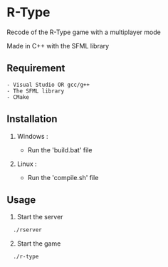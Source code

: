 # R-Type

Recode of the R-Type game with a multiplayer mode

Made in C++ with the SFML library


## Requirement
    - Visual Studio OR gcc/g++
    - The SFML library
    - CMake
## Installation

1. Windows :
   - Run the 'build.bat' file

2. Linux :
   - Run the 'compile.sh' file
   
## Usage

1. Start the server
```sh
  ./rserver
```
2. Start the game
```sh
  ./r-type
```
